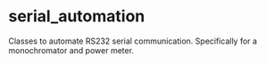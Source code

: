 # serial_automation
Classes to automate RS232 serial communication. Specifically for a monochromator and power meter. 
